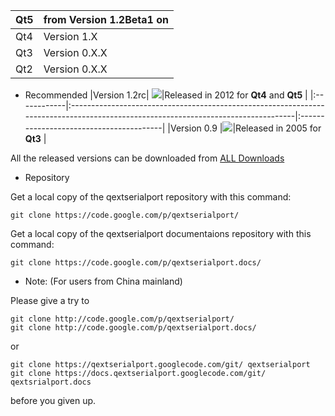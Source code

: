 |Qt5 |from Version 1.2Beta1 on|
|:---|:-----------------------|
|Qt4 |Version 1.X   |
|Qt3 |Version 0.X.X |
|Qt2 |Version 0.X.X |


  * Recommended
|Version 1.2rc| [![](http://www.gstatic.com/codesite/ph/images/dl_arrow.gif)](http://qextserialport.googlecode.com/files/qextserialport-1.2rc.zip)|Released in 2012 for **Qt4** and **Qt5** |
|:------------|:----------------------------------------------------------------------------------------------------------------------------------|:----------------------------------------|
|Version 0.9 |[![](http://www.gstatic.com/codesite/ph/images/dl_arrow.gif)](http://qextserialport.googlecode.com/files/qextserialport-0.9.0.tar.gz)|Released in 2005 for **Qt3** |

All the released versions can be downloaded from [ALL Downloads](http://code.google.com/p/qextserialport/downloads/list?can=1&q=)

  * Repository

Get a local copy of the qextserialport repository with this command:
```
git clone https://code.google.com/p/qextserialport/
```

Get a local copy of the qextserialport documentaions repository with this command:
```
git clone https://code.google.com/p/qextserialport.docs/
```

  * Note: (For users from China mainland)

Please give a try to
```
git clone http://code.google.com/p/qextserialport/
git clone http://code.google.com/p/qextserialport.docs/
```
or
```
git clone https://qextserialport.googlecode.com/git/ qextserialport
git clone https://docs.qextserialport.googlecode.com/git/ qextsrialport.docs
```
before you given up.